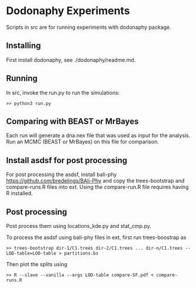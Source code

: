 # Dodonaphy Experiments

Scripts in src are for running experiments with dodonaphy package.

## Installing

First install dodonaphy, see ./dodonaphy/readme.md.

## Running

In src, invoke the run.py to run the simulations:

    >> python3 run.py

## Comparing with BEAST or MrBayes
Each run will generate a dna.nex file that was used as input for the analysis.
Run an MCMC (BEAST or MrBayes) on this file for comparison.

## Install asdsf for post processing

For post processing the asdsf, install bali-phy https://github.com/bredelings/BAli-Phy
and copy the trees-bootstrap and compare-runs.R files into ext. Using the compare-run.R
file requires having R installed.

## Post processing

Post process them using locations_kde.py and stat_cmp.py.

To process the asdsf using bali-phy files in ext, first run trees-boostrap as

    >> trees-bootstrap dir-1/C1.trees dir-2/C1.trees ... dir-n/C1.trees --LOD-table=LOD-table > partitions.bs 

Then plot the splits using

    >> R --slave --vanilla --args LOD-table compare-SF.pdf < compare-runs.R
